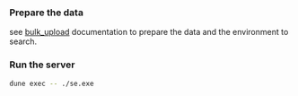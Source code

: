 ### Prepare the data

see [bulk_upload](../bulk_upload/README.md) documentation to prepare
the data and the environment to search.

### Run the server

```bash
dune exec -- ./se.exe
```
